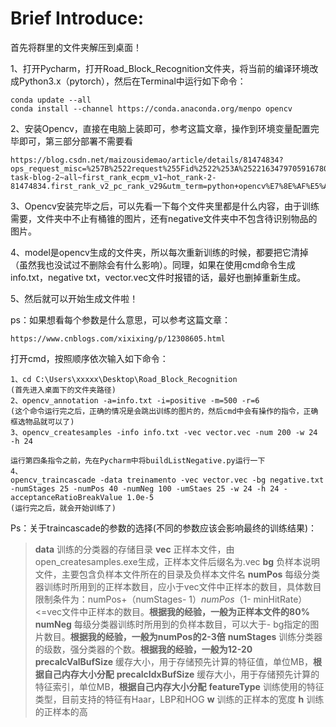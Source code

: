 # Brief Introduce:

首先将群里的文件夹解压到桌面！

1、打开Pycharm，打开Road_Block_Recognition文件夹，将当前的编译环境改成Python3.x（pytorch），然后在Terminal中运行如下命令：

```
conda update --all
conda install --channel https://conda.anaconda.org/menpo opencv
```

2、安装Opencv，直接在电脑上装即可，参考这篇文章，操作到环境变量配置完毕即可，第三部分部署不需要看

```
https://blog.csdn.net/maizousidemao/article/details/81474834?ops_request_misc=%257B%2522request%255Fid%2522%253A%2522163479705916780261970635%2522%252C%2522scm%2522%253A%252220140713.130102334.pc%255Fall.%2522%257D&request_id=163479705916780261970635&biz_id=0&utm_medium=distribute.pc_search_result.none-task-blog-2~all~first_rank_ecpm_v1~hot_rank-2-81474834.first_rank_v2_pc_rank_v29&utm_term=python+opencv%E7%8E%AF%E5%A2%83%E5%8F%98%E9%87%8F&spm=1018.2226.3001.4187
```

3、Opencv安装完毕之后，可以先看一下每个文件夹里都是什么内容，由于训练需要，文件夹中不止有桶锥的图片，还有negative文件夹中不包含待识别物品的图片。

4、model是opencv生成的文件夹，所以每次重新训练的时候，都要把它清掉（虽然我也没试过不删除会有什么影响）。同理，如果在使用cmd命令生成info.txt，negative txt，vector.vec文件时报错的话，最好也删掉重新生成。

5、然后就可以开始生成文件啦！

ps：如果想看每个参数是什么意思，可以参考这篇文章：

```
https://www.cnblogs.com/xixixing/p/12308605.html
```

打开cmd，按照顺序依次输入如下命令：

```
1、cd C:\Users\xxxxx\Desktop\Road_Block_Recognition
(首先进入桌面下的文件夹路径)
2、opencv_annotation -a=info.txt -i=positive -m=500 -r=6
(这个命令运行完之后，正确的情况是会跳出训练的图片的，然后cmd中会有操作的指令，正确框选物品就可以了)
3、opencv_createsamples -info info.txt -vec vector.vec -num 200 -w 24 -h 24

运行第四条指令之前，先在Pycharm中将buildListNegative.py运行一下
4、
opencv_traincascade -data treinamento -vec vector.vec -bg negative.txt -numStages 25 -numPos 40 -numNeg 100 -umStaes 25 -w 24 -h 24 -acceptanceRatioBreakValue 1.0e-5
(运行完之后，就会开始训练了)
```

Ps：关于traincascade的参数的选择(不同的参数应该会影响最终的训练结果)：

> **data** 训练的分类器的存储目录
> **vec** 正样本文件，由open_createsamples.exe生成，正样本文件后缀名为.vec
> **bg** 负样本说明文件，主要包含负样本文件所在的目录及负样本文件名
> **numPos** 每级分类器训练时所用到的正样本数目，应小于vec文件中正样本的数目，具体数目限制条件为：numPos+（numStages- 1）*numPos*（1- minHitRate）<=vec文件中正样本的数目。**根据我的经验，一般为正样本文件的80%**
> **numNeg** 每级分类器训练时所用到的负样本数目，可以大于- bg指定的图片数目。**根据我的经验，一般为numPos的2-3倍**
> **numStages** 训练分类器的级数，强分类器的个数。**根据我的经验，一般为12-20**
> **precalcValBufSize** 缓存大小，用于存储预先计算的特征值，单位MB，**根据自己内存大小分配**
> **precalcIdxBufSize** 缓存大小，用于存储预先计算的特征索引，单位MB，**根据自己内存大小分配**
> **featureType** 训练使用的特征类型，目前支持的特征有Haar，LBP和HOG
> **w** 训练的正样本的宽度
> **h** 训练的正样本的高



